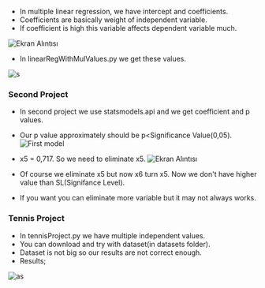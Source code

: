 * In multiple linear regression, we have intercept and coefficients.
* Coefficients are basically weight of independent variable.
* If coefficient is high this variable affects dependent variable much.

![Ekran Alıntısı](https://user-images.githubusercontent.com/72438433/179427981-4a083e23-0431-4775-898f-58ad26df7aa0.PNG)

* In linearRegWithMulValues.py we get these values.

![s](https://user-images.githubusercontent.com/72438433/179428114-234eb3f4-8c6a-41d9-be91-1f1ec6a5c844.PNG)

### Second Project
* In second project we use statsmodels.api and we get coefficient and p values.
* Our p value approximately should be p<Significance Value(0,05).
![First model](https://user-images.githubusercontent.com/72438433/180601099-115b396b-404c-44f0-a748-20bb214c76ea.PNG)

* x5 = 0,717. So we need to eliminate x5.
![Ekran Alıntısı](https://user-images.githubusercontent.com/72438433/180601186-941218a5-103c-419d-83cf-75ad4953d1d3.PNG)

* Of course we eliminate x5 but now x6 turn x5. Now we don't have higher value than SL(Signifance Level).
* If you want you can eliminate more variable but it may not always works.

### Tennis Project
* In tennisProject.py we have multiple independent values.
* You can download and try with dataset(in datasets folder).
* Dataset is not big so our results are not correct enough.
* Results; 

![as](https://user-images.githubusercontent.com/72438433/181013670-ea73514c-fc42-4795-9b7b-76bd4193013d.PNG)
